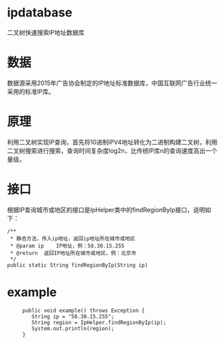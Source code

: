 # ipdatabase
二叉树快速搜索IP地址数据库

# 数据
数据源采用2015年广告协会制定的IP地址标准数据库，中国互联网广告行业统一采用的标准IP库。

# 原理
利用二叉树实现IP查询，首先将10进制IPV4地址转化为二进制构建二叉树，利用二叉树搜索进行搜索，查询时间复杂度log2n，比传统IP库n的查询速度高出一个量级。

# 接口
根据IP查询城市或地区的接口是IpHelper类中的findRegionByIp接口，说明如下：

```
/**
 * 静态方法，传入ip地址，返回ip地址所在城市或地区
 * @param ip    IP地址，例：58.30.15.255
 * @return  返回IP地址所在城市或地区，例：北京市
 */
public static String findRegionByIp(String ip)
```

# example
         public void example() throws Exception {
            String ip = "58.30.15.255";
            String region = IpHelper.findRegionByIp(ip);
            System.out.println(region);
         }
